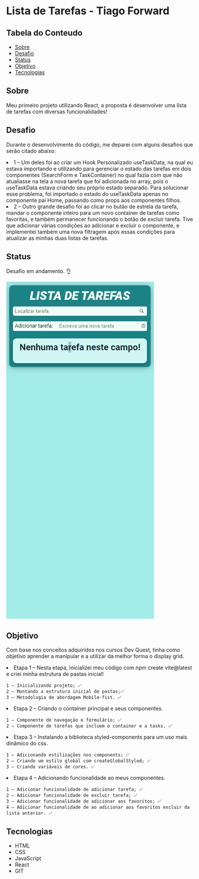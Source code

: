 # Lista de Tarefas - Tiago Forward

## Tabela do Conteudo

<ul>
<li><a href="#sobre">Sobre</a></li>
<li><a href="#desafio">Desafio</a></li>
<li><a href="#status">Status</a></li>
<li><a href="#objetivo">Objetivo</a></li>
<!-- <li><a href="#curiosidade">Curiosidade</a></li> -->
<li><a href="#tecnologias">Tecnologias</a></li>
</ul>

## Sobre

Meu primeiro projeto utilizando React, a proposta é desenvolver uma lista de tarefas com diversas funcionalidades!

## Desafio

Durante o desenvolvimente do código, me deparei com alguns desafios que serão citado abaixo:

<li>1 – Um deles foi ao criar um Hook Personalizado useTaskData, na qual eu estava importando e utilizando para gerenciar o estado das tarefas em dois componentes (SearchForm e TaskContainer) no qual fazia com que não atualiasse na tela a nova tarefa que foi adicionada no array, pois o useTaskData estava criando seu próprio estado separado.
Para solucionar esse problema, foi importado o estado do useTaskData apenas no componente pai Home, passando como props aos componentes filhos. 

<br/>

<li>2 – Outro grande desafio foi ao clicar no butão de estrela da tarefa, mandar o componente inteiro para um novo container de tarefas como favoritas, e também permanecer funcionando o botão de excluir tarefa. Tive que adicionar várias condições ao adicionar e excluir o componente, e implementei também uma nova filtragem após essas condições para atualizar as minhas duas listas de tarefas.


## Status

Desafio em andamento. 👌

![Layout do projeto](src/assets/adicionando-e-remover-tarefa.gif)

## Objetivo

Com base nos conceitos adquiridos nos cursos Dev Quest, tinha como objetivo aprender a manipular e a utilizar da melhor forma o display grid.

<li>Etapa 1 – Nesta etapa, inicializei meu código com npm create vite@latest e criei minha estrutura de pastas inicial!

    1 – Inicializando projeto; ✅
    2 – Montando a estrutura inicial de pastas;✅
    3 – Metodologia de abordagem Mobile-fist. ✅

<li>Etapa 2 – Criando o container principal e seus componentes.

    1 – Componente de navegação e formulário; ✅
    2 – Componente de tarefas que incluem o container e a tasks. ✅

<li>Etapa 3 – Instalando a biblioteca styled-components para um uso mais dinâmico do css.

    1 – Adicionando estilizações nos components; ✅
    2 – Criando um estilo global com createGlobalStyled; ✅
    3 – Criando variáveis de cores. ✅

<li>Etapa 4 – Adicionando funcionalidade ao meus componentes.

    1 – Adicionar funcionalidade de adicionar tarefa; ✅
    2 – Adicionar funcionalidade de excluir tarefa; ✅
    3 – Adicionar funcionalidade de adicionar aos favoritos; ✅
    4 – Adicionar funcionalidade de ao adicionar aos favoritos excluir da lista anterior. ✅

<!-- ## Curiosidade -->


## Tecnologias

<ul>
<li>HTML</li>
<li>CSS</li>
<li>JavaScript</li>
<li>React</li>
<li>GIT</li>
</ul>
